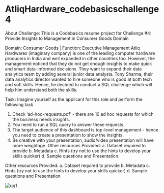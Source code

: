# AtliqHardware_codebasicschallenge4

About Challenge:
This is a Codebasics resume project for Challenge #4: Provide Insights to Management in Consumer Goods Domain

Domain:  Consumer Goods | Function: Executive Management
Atliq Hardwares (imaginary company) is one of the leading computer hardware producers in India and well expanded in other countries too.
However, the management noticed that they do not get enough insights to make quick and smart data-informed decisions. They want to expand their data analytics team by adding several junior data analysts. Tony Sharma, their data analytics director wanted to hire someone who is good at both tech and soft skills. Hence, he decided to conduct a SQL challenge which will help him understand both the skills.

Task: 
Imagine yourself as the applicant for this role and perform the following task
1.  Check ‘ad-hoc-requests.pdf’ - there are 10 ad hoc requests for which the business needs insights.
2.   You need to run a SQL query to answer these requests. 
3.   The target audience of this dashboard is top-level management - hence you need to create a presentation to show the insights.
4.   Be creative with your presentation, audio/video presentation will have more weightage.
Other resources Provided:
a.   Dataset required to provide 
b.   Metadata
c.   Hints (try not to use the hints to develop your skills quicker)
d.   Sample questions and Presentation

Other resources Provided:
a.   Dataset required to provide 
b.   Metadata
c.   Hints (try not to use the hints to develop your skills quicker)
d.   Sample questions and Presentation


![qq1](https://user-images.githubusercontent.com/104529166/216386992-885cef9f-693d-4334-a625-e99868a6d727.png)
